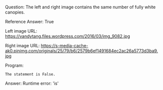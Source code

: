 Question: The left and right image contains the same number of fully white canopies.

Reference Answer: True

Left image URL: https://vandytang.files.wordpress.com/2016/03/img_9082.jpg

Right image URL: https://s-media-cache-ak0.pinimg.com/originals/25/79/b6/2579b6ef1491684ec2ac26a5773d3ba9.jpg

Program:

```
The statement is False.
```
Answer: Runtime error: 'is'

